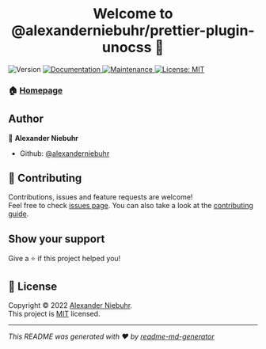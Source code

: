 <h1 align="center">Welcome to @alexanderniebuhr/prettier-plugin-unocss 👋</h1>
<p>
  <img alt="Version" src="https://img.shields.io/badge/version-0.0.1-blue.svg?cacheSeconds=2592000" />
  <a href="https://github.com/alexanderniebuhr/prettier-plugin-unocss#readme" target="_blank">
    <img alt="Documentation" src="https://img.shields.io/badge/documentation-yes-brightgreen.svg" />
  </a>
  <a href="https://github.com/alexanderniebuhr/prettier-plugin-unocss/graphs/commit-activity" target="_blank">
    <img alt="Maintenance" src="https://img.shields.io/badge/Maintained%3F-yes-green.svg" />
  </a>
  <a href="https://github.com/alexanderniebuhr/prettier-plugin-unocss/blob/master/LICENSE" target="_blank">
    <img alt="License: MIT" src="https://img.shields.io/github/license/alexanderniebuhr/@alexanderniebuhr/prettier-plugin-unocss" />
  </a>
</p>

### 🏠 [Homepage](https://github.com/alexanderniebuhr/prettier-plugin-unocss)

## Author

👤 **Alexander Niebuhr**

* Github: [@alexanderniebuhr](https://github.com/alexanderniebuhr)

## 🤝 Contributing

Contributions, issues and feature requests are welcome!<br />Feel free to check [issues page](https://github.com/alexanderniebuhr/prettier-plugin-unocss/issues). You can also take a look at the [contributing guide](https://github.com/alexanderniebuhr/prettier-plugin-unocss/blob/master/CONTRIBUTING.md).

## Show your support

Give a ⭐️ if this project helped you!

## 📝 License

Copyright © 2022 [Alexander Niebuhr](https://github.com/alexanderniebuhr).<br />
This project is [MIT](https://github.com/alexanderniebuhr/prettier-plugin-unocss/blob/master/LICENSE) licensed.

***
_This README was generated with ❤️ by [readme-md-generator](https://github.com/kefranabg/readme-md-generator)_